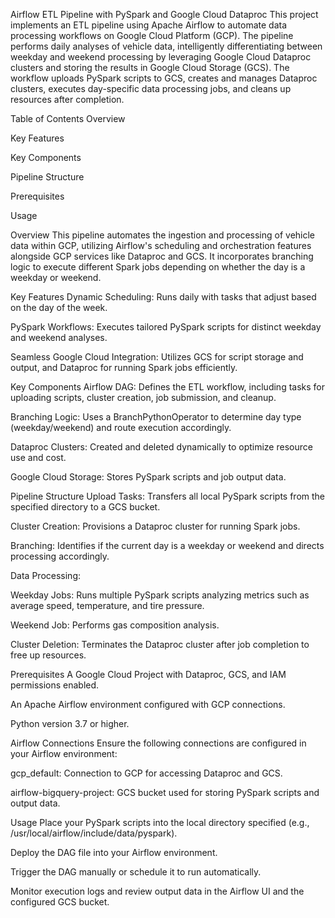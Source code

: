Airflow ETL Pipeline with PySpark and Google Cloud Dataproc
This project implements an ETL pipeline using Apache Airflow to automate data processing workflows on Google Cloud Platform (GCP). The pipeline performs daily analyses of vehicle data, intelligently differentiating between weekday and weekend processing by leveraging Google Cloud Dataproc clusters and storing the results in Google Cloud Storage (GCS). The workflow uploads PySpark scripts to GCS, creates and manages Dataproc clusters, executes day-specific data processing jobs, and cleans up resources after completion.

Table of Contents
Overview

Key Features

Key Components

Pipeline Structure

Prerequisites

Usage

Overview
This pipeline automates the ingestion and processing of vehicle data within GCP, utilizing Airflow's scheduling and orchestration features alongside GCP services like Dataproc and GCS. It incorporates branching logic to execute different Spark jobs depending on whether the day is a weekday or weekend.

Key Features
Dynamic Scheduling: Runs daily with tasks that adjust based on the day of the week.

PySpark Workflows: Executes tailored PySpark scripts for distinct weekday and weekend analyses.

Seamless Google Cloud Integration: Utilizes GCS for script storage and output, and Dataproc for running Spark jobs efficiently.

Key Components
Airflow DAG: Defines the ETL workflow, including tasks for uploading scripts, cluster creation, job submission, and cleanup.

Branching Logic: Uses a BranchPythonOperator to determine day type (weekday/weekend) and route execution accordingly.

Dataproc Clusters: Created and deleted dynamically to optimize resource use and cost.

Google Cloud Storage: Stores PySpark scripts and job output data.

Pipeline Structure
Upload Tasks: Transfers all local PySpark scripts from the specified directory to a GCS bucket.

Cluster Creation: Provisions a Dataproc cluster for running Spark jobs.

Branching: Identifies if the current day is a weekday or weekend and directs processing accordingly.

Data Processing:

Weekday Jobs: Runs multiple PySpark scripts analyzing metrics such as average speed, temperature, and tire pressure.

Weekend Job: Performs gas composition analysis.

Cluster Deletion: Terminates the Dataproc cluster after job completion to free up resources.

Prerequisites
A Google Cloud Project with Dataproc, GCS, and IAM permissions enabled.

An Apache Airflow environment configured with GCP connections.

Python version 3.7 or higher.

Airflow Connections
Ensure the following connections are configured in your Airflow environment:

gcp_default: Connection to GCP for accessing Dataproc and GCS.

airflow-bigquery-project: GCS bucket used for storing PySpark scripts and output data.

Usage
Place your PySpark scripts into the local directory specified (e.g., /usr/local/airflow/include/data/pyspark).

Deploy the DAG file into your Airflow environment.

Trigger the DAG manually or schedule it to run automatically.

Monitor execution logs and review output data in the Airflow UI and the configured GCS bucket.
